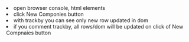 
 <li>open browser console, html elements</li>
  <li>click New Componies button</li>
  <li>with trackby you can see only new row updated in dom</li>
  <li>if you comment trackby, all rows/dom will be updated on click of New Compnaies button</li>
